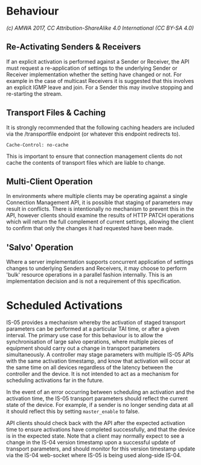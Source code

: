 # Behaviour

_(c) AMWA 2017, CC Attribution-ShareAlike 4.0 International (CC BY-SA 4.0)_

## Re-Activating Senders & Receivers

If an explicit activation is performed against a Sender or Receiver, the API must request a re-application of settings to the underlying Sender or Receiver implementation whether the setting have changed or not. For example in the case of multicast Receivers it is suggested that this involves an explicit IGMP leave and join. For a Sender this may involve stopping and re-starting the stream.

## Transport Files & Caching

It is strongly recommended that the following caching headers are included via the /transportfile endpoint (or whatever this endpoint redirects to).

```
Cache-Control: no-cache
```

This is important to ensure that connection management clients do not cache the contents of transport files which are liable to change.

## Multi-Client Operation

In environments where multiple clients may be operating against a single Connection Management API, it is possible that staging of parameters may result in conflicts. There is intentionally no mechanism to prevent this in the API, however clients should examine the results of HTTP PATCH operations which will return the full complement of current settings, allowing the client to confirm that only the changes it had requested have been made.

## 'Salvo' Operation

Where a server implementation supports concurrent application of settings changes to underlying Senders and Receivers, it may choose to perform 'bulk' resource operations in a parallel fashion internally. This is an implementation decision and is not a requirement of this specification.

# Scheduled Activations

IS-05 provides a mechanism whereby the activation of staged transport parameters can be performed at a particular TAI time, or after a given interval.
The primary use case for this behaviour is to allow the synchronisation of large salvo operations, where multiple pieces of equipment should carry out a change in transport parameters simultaneously. A controller may stage parameters with multiple IS-05 APIs with the same activation timestamp, and know that activation will occur at the same time on all devices regardless of the latency between the controller and the device. It is not intended to act as a mechanism for scheduling activations far in the future.

In the event of an error occurring between scheduling an activation and the activation time, the IS-05 transport parameters should reflect the current state of the device. For example, if a sender is no longer sending data at all it should reflect this by setting `master_enable` to false.

API clients should check back with the API after the expected activation time to ensure activations have completed successfully, and that the device is in the expected state. Note that a client may normally expect to see a change in the IS-04 version timestamp upon a successful update of transport parameters, and should monitor for this version timestamp update via the IS-04 web-socket where IS-05 is being used along-side IS-04.
